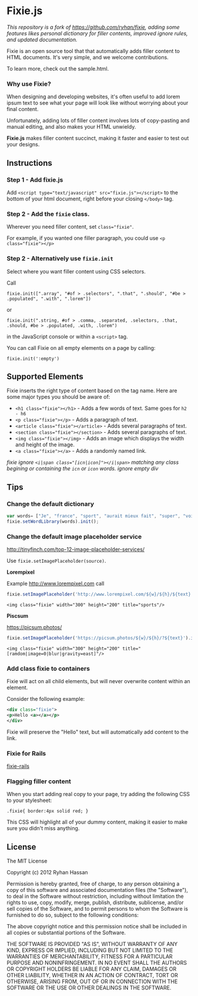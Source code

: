 # Fixie.js


*This repository is a fork of https://github.com/ryhan/fixie, adding some features likes personal dictionary for filler contents, improved ignore rules, and updated documentation.*

Fixie is an open source tool that that automatically adds filler content to HTML documents. It's very simple, and we welcome contributions.

To learn more, check out the sample.html.

### Why use Fixie?

When designing and developing websites, it's often useful to add lorem ipsum text to see what your page will look like without worrying about your final content.

Unfortunately, adding lots of filler content involves lots of copy-pasting and manual editing, and also makes your HTML unwieldy.

**Fixie.js** makes filler content succinct, making it faster and easier to test out your designs.

## Instructions

### Step 1 - Add fixie.js

Add `<script type="text/javascript" src="fixie.js"></script>` to the bottom of your html document, right before your closing `</body>` tag.

### Step 2 - Add the `fixie` class.

Wherever you need filler content, set `class="fixie"`.

For example, if you wanted one filler paragraph, you could use
`<p class="fixie"></p>`

### Step 2 - Alternatively use `fixie.init`

Select where you want filler content using CSS selectors.

Call
```
fixie.init([".array", "#of > .selectors", ".that", ".should", "#be > .populated", ".with", ".lorem"])
```
or
```
fixie.init(".string, #of > .comma, .separated, .selectors, .that, .should, #be > .populated, .with, .lorem")
```
in the JavaScript console or within a `<script>` tag.

You can call Fixie on all empty elements on a page by calling:
```
fixie.init(':empty')
```

## Supported Elements

Fixie inserts the right type of content based on the tag name. Here are some major types you should be aware of:

- `<h1 class="fixie"></h1>` - Adds a few words of text. Same goes for `h2 - h6`
- `<p class="fixie"></p>` - Adds a paragraph of text.
- `<article class="fixie"></article>` - Adds several paragraphs of text.
- `<section class="fixie"></section>` - Adds several paragraphs of text.
- `<img class="fixie"></img>` - Adds an image which displays the width and height of the image.
- `<a class="fixie"></a>` - Adds a randomly named link.

*fixie ignore `<i|span class="[icn|icon]"></i|span>` matching any class begining or containing the `icn` or `icon` words.*
*ignore empty div*

## Tips

### Change the default dictionary

```javascript
var words= ["Je", "france", "sport", "aurait mieux fait", "super", "voir", "plus", "Mister-graphX"];
fixie.setWordLibrary(words).init();
```

### Change the default image placeholder service

<http://tinyfinch.com/top-12-image-placeholder-services/>


Use `fixie.setImagePlaceholder(source)`.


**Lorempixel**

Example http://www.lorempixel.com call

```javascript
fixie.setImagePlaceholder('http://www.lorempixel.com/${w}/${h}/${text}').init();
```

`<img class="fixie" width="300" height="200" title="sports"/>`

**Piscsum**

https://picsum.photos/

```javascript
fixie.setImagePlaceholder('https://picsum.photos/${w}/${h}/?${text}').init();
```
`<img class="fixie" width="300" height="200" title="[ramdom|image=0|blur|gravity=east]"/>`


### Add class fixie to containers

Fixie will act on all child elements, but will never
overwrite content within an element.

Consider the following example:

```xml
<div class="fixie">
<p>Hello <a></a></p>
</div>
```
Fixie will preserve the "Hello" text, but will
automatically add content to the link.

### Fixie for Rails

[fixie-rails](https://github.com/csexton/fixie-rails)


### Flagging filler content

When you start adding real copy to your page, try adding the following CSS to your stylesheet:

`.fixie{ border:4px solid red; }`

This CSS will highlight all of your dummy content, making it easier to make sure you didn't miss anything.


## License

The MIT License

Copyright (c) 2012 Ryhan Hassan

Permission is hereby granted, free of charge, to any person obtaining a copy of this software and associated documentation files (the "Software"), to deal in the Software without restriction, including without limitation the rights to use, copy, modify, merge, publish, distribute, sublicense, and/or sell copies of the Software, and to permit persons to whom the Software is furnished to do so, subject to the following conditions:

The above copyright notice and this permission notice shall be included in all copies or substantial portions of the Software.

THE SOFTWARE IS PROVIDED "AS IS", WITHOUT WARRANTY OF ANY KIND, EXPRESS OR IMPLIED, INCLUDING BUT NOT LIMITED TO THE WARRANTIES OF MERCHANTABILITY, FITNESS FOR A PARTICULAR PURPOSE AND NONINFRINGEMENT. IN NO EVENT SHALL THE AUTHORS OR COPYRIGHT HOLDERS BE LIABLE FOR ANY CLAIM, DAMAGES OR OTHER LIABILITY, WHETHER IN AN ACTION OF CONTRACT, TORT OR OTHERWISE, ARISING FROM, OUT OF OR IN CONNECTION WITH THE SOFTWARE OR THE USE OR OTHER DEALINGS IN THE SOFTWARE.

